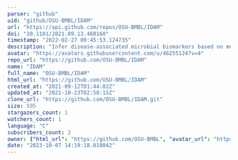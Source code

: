 ```yaml
---
parser: "github"
uid: "github/OSU-BMBL/IDAM"
url: "https://api.github.com/repos/OSU-BMBL/IDAM"
doi: "10.1101/2021.09.13.460160"
timestamp: "2022-02-27 00:45:53.124735"
description: "Infer disease-associated microbial biomarkers based on metagenomic and metatranscriptomic data"
avatar: "https://avatars.githubusercontent.com/u/46255124?v=4"
repo_url: "https://github.com/OSU-BMBL/IDAM"
name: "IDAM"
full_name: "OSU-BMBL/IDAM"
html_url: "https://github.com/OSU-BMBL/IDAM"
created_at: "2021-09-12T01:44:02Z"
updated_at: "2021-10-23T02:58:15Z"
clone_url: "https://github.com/OSU-BMBL/IDAM.git"
size: 595
stargazers_count: 1
watchers_count: 1
language: "C"
subscribers_count: 2
owner: {"html_url": "https://github.com/OSU-BMBL", "avatar_url": "https://avatars.githubusercontent.com/u/46255124?v=4", "login": "OSU-BMBL", "type": "Organization"}
date: "2023-10-07 14:19:18.018042"
---
```

